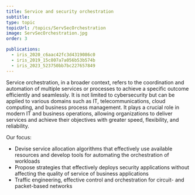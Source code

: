 ```yaml
---
title: Service and security orchestration
subtitle: 
type: topic
topicUrl: /topics/ServSecOrchestration
image: ServSecOrchestration.jpg
order: 3

publications: 
  - iris_2020_c6aac42fc3d4319086c0
  - iris_2019_15c807a7a056b53b574b
  - iris_2023_523750bb7bc227657849
---
```


Service orchestration, in a broader context, refers to the coordination
and automation of multiple services or processes to achieve a specific
outcome efficiently and seamlessly. It is not limited to cybersecurity
but can be applied to various domains such as IT, telecommunications,
cloud computing, and business process management. It plays a crucial
role in modern IT and business operations, allowing organizations to
deliver services and achieve their objectives with greater speed,
flexibility, and reliability.

Our focus:

- Devise service allocation algorithms that effectively use available
  resources and develop tools for automating the orchestration of
  workloads
- Propose strategies that effectively deploys security applications
  without affecting the quality of service of business applications
- Traffic engineering, effective control and orchestration for
  circuit- and packet-based networks
